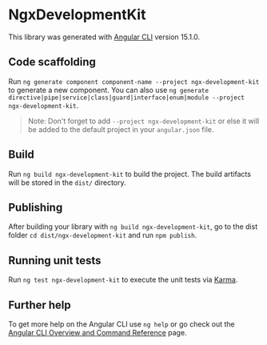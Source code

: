 # NgxDevelopmentKit

This library was generated with [Angular CLI](https://github.com/angular/angular-cli) version 15.1.0.

## Code scaffolding

Run `ng generate component component-name --project ngx-development-kit` to generate a new component. You can also use `ng generate directive|pipe|service|class|guard|interface|enum|module --project ngx-development-kit`.
> Note: Don't forget to add `--project ngx-development-kit` or else it will be added to the default project in your `angular.json` file. 

## Build

Run `ng build ngx-development-kit` to build the project. The build artifacts will be stored in the `dist/` directory.

## Publishing

After building your library with `ng build ngx-development-kit`, go to the dist folder `cd dist/ngx-development-kit` and run `npm publish`.

## Running unit tests

Run `ng test ngx-development-kit` to execute the unit tests via [Karma](https://karma-runner.github.io).

## Further help

To get more help on the Angular CLI use `ng help` or go check out the [Angular CLI Overview and Command Reference](https://angular.io/cli) page.

